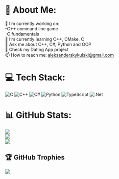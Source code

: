 # 💫 About Me:
🔭 I’m currently working on: <br>-C++ command line game<br>-C fundamentals<br>🌱 I’m currently learning C++, CMake, C<br> 💬 Ask me about C++, C#, Python and OOP<br> 👯 Check my Dating App project<br> 📫 How to reach me: aleksanderskykulski@gmail.com<br>


# 💻 Tech Stack:
![C](https://img.shields.io/badge/c-%2300599C.svg?style=for-the-badge&logo=c&logoColor=white) ![C++](https://img.shields.io/badge/c++-%2300599C.svg?style=for-the-badge&logo=c%2B%2B&logoColor=white) ![C#](https://img.shields.io/badge/c%23-%23239120.svg?style=for-the-badge&logo=csharp&logoColor=white) ![Python](https://img.shields.io/badge/python-3670A0?style=for-the-badge&logo=python&logoColor=ffdd54) ![TypeScript](https://img.shields.io/badge/typescript-%23007ACC.svg?style=for-the-badge&logo=typescript&logoColor=white)  ![.Net](https://img.shields.io/badge/.NET-5C2D91?style=for-the-badge&logo=.net&logoColor=white)
# 📊 GitHub Stats:
![](https://github-readme-stats.vercel.app/api?username=Saesenthessis66&theme=dracula&hide_border=true&include_all_commits=false&count_private=false)<br/>
![](https://github-readme-streak-stats.herokuapp.com/?user=Saesenthessis66&theme=dracula&hide_border=true)<br/>
![](https://github-readme-stats.vercel.app/api/top-langs/?username=Saesenthessis66&theme=dracula&hide_border=true&include_all_commits=false&count_private=false&layout=compact)

## 🏆 GitHub Trophies
![](https://github-profile-trophy.vercel.app/?username=Saesenthessis66&theme=radical&no-frame=true&no-bg=false&margin-w=4)
